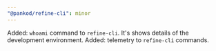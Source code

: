 ```yaml
---
"@pankod/refine-cli": minor
---
```


Added: `whoami` command to `refine-cli`. It's shows details of the development environment.
Added: telemetry to `refine-cli` commands.
